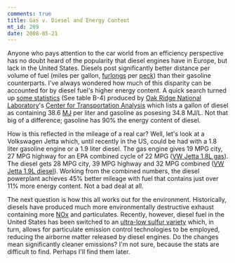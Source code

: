 ```yaml
--- 
comments: true
title: Gas v. Diesel and Energy Content
mt_id: 209
date: 2008-05-21
---
```

Anyone who pays attention to the car world from an efficiency perspective has no doubt heard of the popularity that diesel engines have in Europe, but lack in the United States.  Diesels post significantly better distance per volume of fuel (miles per gallon, [furlongs](http://en.wikipedia.org/wiki/Furlong) per [peck](http://en.wikipedia.org/wiki/Peck)) than their gasoline counterparts.  I've always wondered how much of this disparity can be accounted for by diesel fuel's higher energy content.  A quick search turned up [some statistics](http://cta.ornl.gov/data/appendix_b.shtml) (See table B-4) produced by [Oak Ridge National Laboratory](http://en.wikipedia.org/wiki/Oak_Ridge_National_Laboratory)'s [Center for Transportation Analysis](http://cta.ornl.gov/cta/) which lists a gallon of diesel as containing 38.6 [MJ](http://en.wikipedia.org/wiki/Joule) per liter and gasoline as posesing 34.8 MJ/L.  Not that big of a difference; gasoline has 90% the energy content of diesel.

How is this reflected in the mileage of a real car?  Well, let's look at a Volkswagen Jetta which, until recently in the US, could be had with a 1.8 liter gasoline engine or a 1.9 liter diesel.  The gas engine gives 19 MPG city, 27 MPG highway for an EPA combined cycle of 22 MPG ([VW Jetta 1.8L gas](http://www.fueleconomy.gov/feg/noframes/20810.shtml)).  The diesel gets 28 MPG city, 39 MPG highway and 32 MPG combined ([VW Jetta 1.9L diesel](http://www.fueleconomy.gov/feg/noframes/20812.shtml)).  Working from the combined numbers, the diesel powerplant achieves 45% better mileage with fuel that contains just over 11% more energy content.  Not a bad deal at all.

The next question is how this all works out for the environment.  Historically, diesels have produced much more environmentally destructive exhaust containing more [NOx](http://en.wikipedia.org/wiki/Nitrogen_oxide) and particulates.  Recently, however, diesel fuel in the United States has been switched to an [ultra-low sulfur variety](http://en.wikipedia.org/wiki/Ultra-low_sulfur_diesel) which, in turn, allows for particulate emission control technologies to be employed, reducing the airborne matter released by diesel engines.  Do the changes mean significantly cleaner emissions?  I'm not sure, because the stats are difficult to find.  Perhaps I'll find them later.
